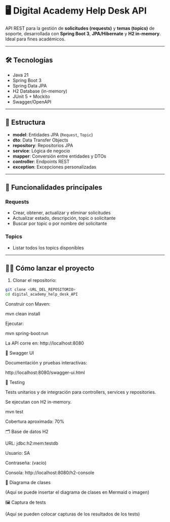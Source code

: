 # 🖥️ Digital Academy Help Desk API

API REST para la gestión de **solicitudes (requests)** y **temas (topics)** de soporte, desarrollada con **Spring Boot 3**, **JPA/Hibernate** y **H2 in-memory**. Ideal para fines académicos.

---

## 🛠️ Tecnologías

- Java 21  
- Spring Boot 3  
- Spring Data JPA  
- H2 Database (in-memory)  
- JUnit 5 + Mockito  
- Swagger/OpenAPI  

---

## 📂 Estructura

- **model**: Entidades JPA (`Request`, `Topic`)  
- **dto**: Data Transfer Objects  
- **repository**: Repositorios JPA  
- **service**: Lógica de negocio  
- **mapper**: Conversión entre entidades y DTOs  
- **controller**: Endpoints REST  
- **exception**: Excepciones personalizadas  

---

## 🚀 Funcionalidades principales

### Requests
- Crear, obtener, actualizar y eliminar solicitudes  
- Actualizar estado, descripción, topic o solicitante  
- Buscar por topic o por nombre del solicitante  

### Topics
- Listar todos los topics disponibles  

---

## 🏃‍♂️ Cómo lanzar el proyecto

1. Clonar el repositorio:

```bash
git clone <URL_DEL_REPOSITORIO>
cd digital_academy_help_desk_API
```
Construir con Maven:

mvn clean install


Ejecutar:

mvn spring-boot:run


La API corre en: http://localhost:8080

📄 Swagger UI

Documentación y pruebas interactivas:

http://localhost:8080/swagger-ui.html

🧪 Testing

Tests unitarios y de integración para controllers, services y repositories.

Se ejecutan con H2 in-memory.

mvn test


Cobertura aproximada: 70%

🗂️ Base de datos H2

URL: jdbc:h2:mem:testdb

Usuario: SA

Contraseña: (vacío)

Consola: http://localhost:8080/h2-console

📝 Diagrama de clases

(Aquí se puede insertar el diagrama de clases en Mermaid o imagen)

🖼️ Captura de tests

(Aquí se pueden colocar capturas de los resultados de los tests)

